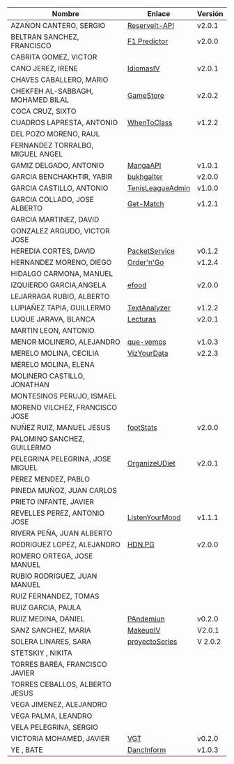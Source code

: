 | Nombre | Enlace | Versión |
|--------|--------|---------|
| AZAÑON CANTERO, SERGIO| [ReserveIt-API](https://github.com/sergiocantero8/ReserveIt-API) | v2.0.1 |
| BELTRAN SANCHEZ, FRANCISCO| [F1 Predictor](https://github.com/currobeltran/F1-Predictor) | v2.0.0 |
| CABRITA GOMEZ, VICTOR| | |
| CANO JEREZ, IRENE| [IdiomasIV](https://github.com/irenecj/ProyectoIdiomasIV)| v2.0.1 |
| CHAVES CABALLERO, MARIO| | |
| CHEKFEH AL-SABBAGH, MOHAMED BILAL| [GameStore](https://github.com/BilalKxK99/GameStore) | v2.0.2 |
| COCA CRUZ, SIXTO| | |
| CUADROS LAPRESTA, ANTONIO|  [WhenToClass](https://github.com/antoniocuadros/WhenToClass) | v1.2.2 |
| DEL POZO MORENO, RAUL| | |
| FERNANDEZ TORRALBO, MIGUEL ANGEL| | |
| GAMIZ DELGADO, ANTONIO | [MangaAPI](https://github.com/antoniogamiz/manga-api) | v1.0.1 |
| GARCIA BENCHAKHTIR, YABIR| [bukhgalter](https://github.com/yabirgb/bukhgalter) | v2.0.0 | 
| GARCIA CASTILLO, ANTONIO| [TenisLeagueAdmin](https://github.com/antOnioOnio/antOnioOnio-TenisLeagueAdmin-) | v1.0.0 |
| GARCIA COLLADO, JOSE ALBERTO| [Get-Match](https://github.com/joseegc10/get-match) | v1.2.1 |
| GARCIA MARTINEZ, DAVID| | |
| GONZALEZ ARGUDO, VICTOR JOSE| | |
| HEREDIA CORTES, DAVID| [PacketService](https://github.com/XDavid1999/PacketService) | v0.1.2 |
| HERNANDEZ MORENO, DIEGO| [Order'n'Go](https://github.com/LCinder/Order-n-Go)| v1.2.4 |
| HIDALGO CARMONA, MANUEL| | |
| IZQUIERDO GARCIA,ANGELA| [efood ](https://github.com/angelaig-ugr/efood)|v2.0.0 |
| LEJARRAGA RUBIO, ALBERTO| | |
| LUPIAÑEZ TAPIA, GUILLERMO | [TextAnalyzer](https://github.com/guillelpnz/TextAnalyzer) | v1.2.2 |
| LUQUE JARAVA, BLANCA| [Lecturas](https://github.com/blancaazz/Lecturas) | v2.0.1 |
| MARTIN LEON, ANTONIO| | | |
| MENOR MOLINERO, ALEJANDRO| [que-vemos](https://github.com/AlexMenor/que-vemos) | v1.0.3 |
| MERELO MOLINA, CECILIA| [VizYourData](https://github.com/cecimerelo/VizYourData) | v2.2.3 |
| MERELO MOLINA, ELENA| | |
| MOLINERO CASTILLO, JONATHAN| | |
| MONTESINOS PERUJO, ISMAEL| | |
| MORENO VILCHEZ, FRANCISCO JOSE| | |
| NUÑEZ RUIZ, MANUEL JESUS| [footStats](https://github.com/ManuelJNunez/footStats) | v2.0.0 |
| PALOMINO SANCHEZ, GUILLERMO| | |
| PELEGRINA PELEGRINA, JOSE MIGUEL| [OrganizeUDiet](https://github.com/josemip98/OrganizeUDiet) | v2.0.1 |
| PEREZ MENDEZ, PABLO| | |
| PINEDA MUÑOZ, JUAN CARLOS| | |
| PRIETO INFANTE, JAVIER| | |
| REVELLES PEREZ, ANTONIO JOSE| [ListenYourMood](https://github.com/AntonioRev/ListenYourMood) | v1.1.1 |
| RIVERA PEÑA, JUAN ALBERTO| | |
| RODRIGUEZ LOPEZ, ALEJANDRO|[HDN.PG](https://github.com/alexrodriguezlop/HDN.PG)  | v2.0.0 |
| ROMERO ORTEGA, JOSE MANUEL| | |
| RUBIO RODRIGUEZ, JUAN MANUEL| | |
| RUIZ FERNANDEZ, TOMAS| | |
| RUIZ GARCIA, PAULA| | |
| RUIZ MEDINA, DANIEL| [PAndemiun](https://github.com/DanielRuizMed/PAndemium) | v0.2.0 |
| SANZ SANCHEZ, MARIA|[MakeupIV](https://github.com/mariasanzs/makeupIV) |V2.0.1 |
| SOLERA LINARES, SARA| [proyectoSeries](https://github.com/sarasolera/proyectoSeries) | V 2.0.2 |
| STETSKIY , NIKITA| | |
| TORRES BAREA, FRANCISCO JAVIER| | |
| TORRES CEBALLOS, ALBERTO JESUS| | |
| VEGA JIMENEZ, ALEJANDRO| | |
| VEGA PALMA, LEANDRO| | |
| VELA PELEGRINA, SERGIO| | |
| VICTORIA MOHAMED, JAVIER| [VGT](https://github.com/javizzyv/VideoGameTracker) |v0.2.0 |
| YE , BATE| [DancInform](https://github.com/WolfYe98/Proyecto_IV_Bate)| v1.0.3|
